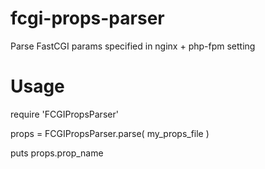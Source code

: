 fcgi-props-parser
=================

Parse FastCGI params specified in nginx + php-fpm setting


Usage
=====
require 'FCGIPropsParser'

props = FCGIPropsParser.parse( my_props_file )

puts props.prop_name
